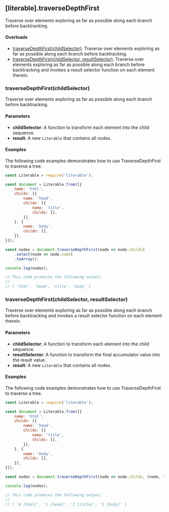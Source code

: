## [literable].traverseDepthFirst
Traverse over elements exploring as far as possible along each branch before backtracking.

#### Overloads
* [traverseDepthFirst(childSelector)](#[traverseDepthFirst(childSelector)): Traverse over elements exploring as far as possible along each branch before backtracking.
* [traverseDepthFirst(childSelector, resultSelector)](#[traverseDepthFirst(childSelector,-resultSelector)): Traverse over elements exploring as far as possible along each branch before backtracking and invokes a result selector function on each element therein.

### traverseDepthFirst(childSelector)
Traverse over elements exploring as far as possible along each branch before backtracking.

#### Parameters
* **childSelector**: A function to transform each element into the child sequence.
* **result**: A new `Literable` that contains all nodes.

#### Examples
The following code examples demonstrates how to use TraverseDepthFirst to traverse a tree.

```javascript
const Literable = require('literable');

const document = Literable.from([{
    name: 'html',
    childs: [{
        name: 'head',
        childs: [{
            name: 'title',
            childs: [],
        }],
    }, {
        name: 'body',
        childs: [],
    }],
}]);

const nodes = document.traverseDepthFirst(node => node.childs)
    .select(node => node.name)
    .toArray();

console.log(nodes);

// This code produces the following output:
//
// [ 'html', 'head', 'title', 'body' ]
```

### traverseDepthFirst(childSelector, resultSelector)
Traverse over elements exploring as far as possible along each branch before backtracking and invokes a result selector function on each element therein.

#### Parameters
* **childSelector**: A function to transform each element into the child sequence.
* **resultSelector**: A function to transform the final accumulator value into the result value.
* **result**: A new `Literable` that contains all nodes.

#### Examples
The following code examples demonstrates how to use TraverseDepthFirst to traverse a tree.

```javascript
const Literable = require('literable');

const document = Literable.from([{
    name: 'html',
    childs: [{
        name: 'head',
        childs: [{
            name: 'title',
            childs: [],
        }],
    }, {
        name: 'body',
        childs: [],
    }],
}]);

const nodes = document.traverseDepthFirst(node => node.childs, (node, level) => `${level} [${node.name}]`).toArray();

console.log(nodes);

// This code produces the following output:
//
// [ '0 [html]', '1 [head]', '2 [title]', '1 [body]' ]
```
